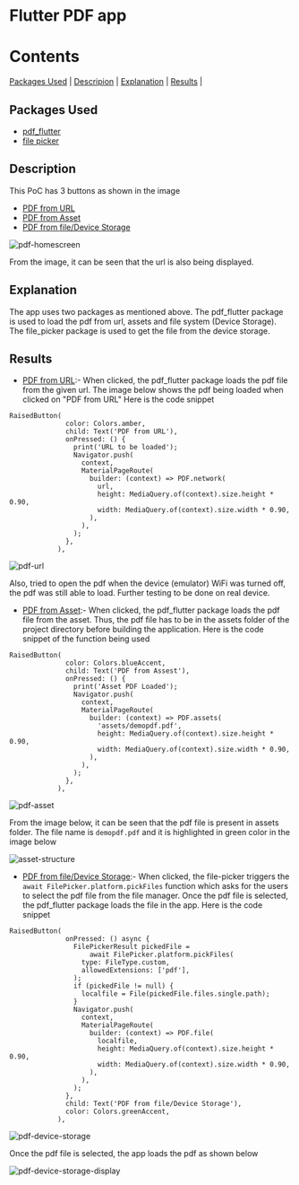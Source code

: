 # Flutter PDF app

# Contents
[Packages Used](#packages-used) | [Descripion](#descritpion) | [Explanation](#explanation) | [Results](#results) |

## Packages Used
* [pdf_flutter](https://pub.dev/packages/pdf_flutter) 
* [file picker](https://pub.dev/packages/file_picker)

## Description
This PoC has 3 buttons as shown in the image
* [PDF from URL](https://github.com/KK-MS/app_tutorial_flutter/blob/master/lib/29_flutter_pdf.dart)
* [PDF from Asset](https://github.com/KK-MS/app_tutorial_flutter/blob/master/lib/29_flutter_pdf.dart)
* [PDF from file/Device Storage](https://github.com/KK-MS/app_tutorial_flutter/blob/master/lib/29_flutter_pdf.dart)

![pdf-homescreen](https://user-images.githubusercontent.com/56631153/106457926-fc3eb100-648f-11eb-855f-ac4e1676000f.png)

From the image, it can be seen that the url is also being displayed. 

## Explanation
The app uses two packages as mentioned above. The pdf_flutter package is used to load the pdf from url, assets and file system (Device Storage).
The file_picker package is used to get the file from the device storage.

## Results
* [PDF from URL](https://github.com/KK-MS/app_tutorial_flutter/blob/master/lib/29_flutter_pdf.dart):- When clicked, the pdf_flutter package loads the pdf file from the given url. The image below shows the pdf being loaded when clicked on "PDF from URL"
Here is the code snippet
```
RaisedButton(
              color: Colors.amber,
              child: Text('PDF from URL'),
              onPressed: () {
                print('URL to be loaded');
                Navigator.push(
                  context,
                  MaterialPageRoute(
                    builder: (context) => PDF.network(
                      url,
                      height: MediaQuery.of(context).size.height * 0.90,
                      width: MediaQuery.of(context).size.width * 0.90,
                    ),
                  ),
                );
              },
            ),
```       

![pdf-url](https://user-images.githubusercontent.com/56631153/106458339-84bd5180-6490-11eb-898f-f529c61719d0.png)

Also, tried to open the pdf when the device (emulator) WiFi was turned off, the pdf was still able to load. Further testing to be done on real device.

* [PDF from Asset](https://github.com/KK-MS/app_tutorial_flutter/blob/master/lib/29_flutter_pdf.dart):-  When clicked, the pdf_flutter package loads the pdf file from the asset. 
Thus, the pdf file has to be in the assets folder of the project directory before building the application. 
Here is the code snippet of the function being used
```
RaisedButton(
              color: Colors.blueAccent,
              child: Text('PDF from Assest'),
              onPressed: () {
                print('Asset PDF Loaded');
                Navigator.push(
                  context,
                  MaterialPageRoute(
                    builder: (context) => PDF.assets(
                      'assets/demopdf.pdf',
                      height: MediaQuery.of(context).size.height * 0.90,
                      width: MediaQuery.of(context).size.width * 0.90,
                    ),
                  ),
                );
              },
            ),
```
![pdf-asset](https://user-images.githubusercontent.com/56631153/106458675-057c4d80-6491-11eb-8f70-503fee6d85bd.png)

From the image below, it can be seen that the pdf file is present in assets folder. The file name is ```demopdf.pdf``` and it is highlighted in green color in the image below

![asset-structure](https://user-images.githubusercontent.com/56631153/106458767-23e24900-6491-11eb-808a-66cf30c77ae4.png)

* [PDF from file/Device Storage](https://github.com/KK-MS/app_tutorial_flutter/blob/master/lib/29_flutter_pdf.dart):- When clicked, the file-picker triggers the ```await FilePicker.platform.pickFiles``` function
which asks for the users to select the pdf file from the file manager. Once the pdf file is selected, the pdf_flutter package loads the file in the app.
Here is the code snippet
```
RaisedButton(
              onPressed: () async {
                FilePickerResult pickedFile =
                    await FilePicker.platform.pickFiles(
                  type: FileType.custom,
                  allowedExtensions: ['pdf'],
                );
                if (pickedFile != null) {
                  localfile = File(pickedFile.files.single.path);
                }
                Navigator.push(
                  context,
                  MaterialPageRoute(
                    builder: (context) => PDF.file(
                      localfile,
                      height: MediaQuery.of(context).size.height * 0.90,
                      width: MediaQuery.of(context).size.width * 0.90,
                    ),
                  ),
                );
              },
              child: Text('PDF from file/Device Storage'),
              color: Colors.greenAccent,
            ),
```
![pdf-device-storage](https://user-images.githubusercontent.com/56631153/106459387-111c4400-6492-11eb-8f73-01cf967a5fcc.png)

Once the pdf file is selected, the app loads the pdf as shown below


![pdf-device-storage-display](https://user-images.githubusercontent.com/56631153/106459439-24c7aa80-6492-11eb-9412-794aeda32f23.png)
